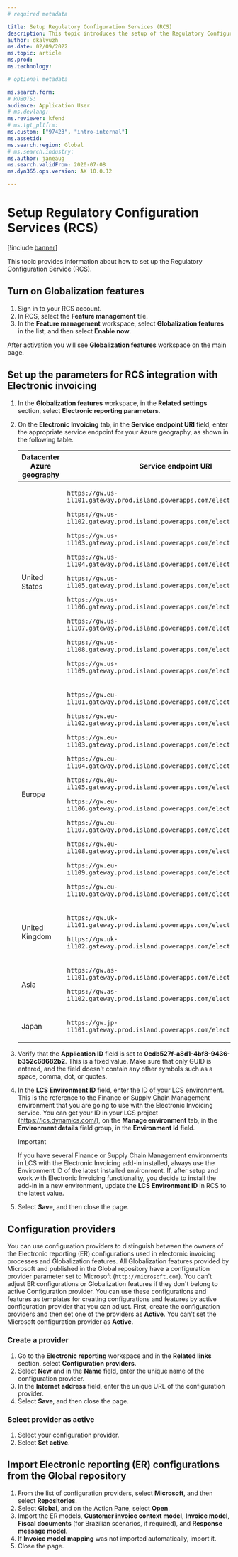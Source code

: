 ```yaml
---
# required metadata

title: Setup Regulatory Configuration Services (RCS)
description: This topic introduces the setup of the Regulatory Configuration Service (RCS).
author: dkalyuzh
ms.date: 02/09/2022
ms.topic: article
ms.prod: 
ms.technology: 

# optional metadata

ms.search.form: 
# ROBOTS: 
audience: Application User
# ms.devlang: 
ms.reviewer: kfend
# ms.tgt_pltfrm: 
ms.custom: ["97423", "intro-internal"]
ms.assetid: 
ms.search.region: Global
# ms.search.industry: 
ms.author: janeaug
ms.search.validFrom: 2020-07-08
ms.dyn365.ops.version: AX 10.0.12

---
```


# Setup Regulatory Configuration Services (RCS)

[!include [banner](../includes/banner.md)]

This topic provides information about how to set up the Regulatory Configuration Service (RCS).

## Turn on Globalization features
1. Sign in to your RCS account.
2. In RCS, select the **Feature management** tile.
3. In the **Feature management** workspace, select **Globalization features** in the list, and then select **Enable now**.

After activation you will see **Globalization features** workspace on the main page.

## Set up the parameters for RCS integration with Electronic invoicing
1. In the **Globalization features** workspace, in the **Related settings** section, select **Electronic reporting parameters**.
2. On the **Electronic Invoicing** tab, in the **Service endpoint URI** field, enter the appropriate service endpoint for your Azure geography, as shown in the following table.

    | Datacenter Azure geography | Service endpoint URI                                                                 |
    |----------------------------|--------------------------------------------------------------------------------------|
    | United States              |  <p>`https://gw.us-il101.gateway.prod.island.powerapps.com/electronicinvoicing/`</p><p>`https://gw.us-il102.gateway.prod.island.powerapps.com/electronicinvoicing/`</p><p>`https://gw.us-il103.gateway.prod.island.powerapps.com/electronicinvoicing/`</p><p>`https://gw.us-il104.gateway.prod.island.powerapps.com/electronicinvoicing/`</p><p>`https://gw.us-il105.gateway.prod.island.powerapps.com/electronicinvoicing/`</p><p>`https://gw.us-il106.gateway.prod.island.powerapps.com/electronicinvoicing/`</p><p>`https://gw.us-il107.gateway.prod.island.powerapps.com/electronicinvoicing/`</p><p>`https://gw.us-il108.gateway.prod.island.powerapps.com/electronicinvoicing/`</p><p>`https://gw.us-il109.gateway.prod.island.powerapps.com/electronicinvoicing/`</p> |
    | Europe                     | <p>`https://gw.eu-il101.gateway.prod.island.powerapps.com/electronicinvoicing/`</p><p>`https://gw.eu-il102.gateway.prod.island.powerapps.com/electronicinvoicing/`</p><p>`https://gw.eu-il103.gateway.prod.island.powerapps.com/electronicinvoicing/`</p><p>`https://gw.eu-il104.gateway.prod.island.powerapps.com/electronicinvoicing/`</p><p>`https://gw.eu-il105.gateway.prod.island.powerapps.com/electronicinvoicing/`</p><p>`https://gw.eu-il106.gateway.prod.island.powerapps.com/electronicinvoicing/`</p><p>`https://gw.eu-il107.gateway.prod.island.powerapps.com/electronicinvoicing/`</p><p>`https://gw.eu-il108.gateway.prod.island.powerapps.com/electronicinvoicing/`</p><p>`https://gw.eu-il109.gateway.prod.island.powerapps.com/electronicinvoicing/`</p><p>`https://gw.eu-il110.gateway.prod.island.powerapps.com/electronicinvoicing/`</p> |
    | United Kingdom             | <p>`https://gw.uk-il101.gateway.prod.island.powerapps.com/electronicinvoicing/`</p><p>`https://gw.uk-il102.gateway.prod.island.powerapps.com/electronicinvoicing/`</p> |
    | Asia                       | <p>`https://gw.as-il101.gateway.prod.island.powerapps.com/electronicinvoicing/`</p><p>`https://gw.as-il102.gateway.prod.island.powerapps.com/electronicinvoicing/`</p> |
    | Japan                      | <p>`https://gw.jp-il101.gateway.prod.island.powerapps.com/electronicinvoicing/`</p>|


3. Verify that the **Application ID** field is set to **0cdb527f-a8d1-4bf8-9436-b352c68682b2**. This is a fixed value. Make sure that only GUID is entered, and the field doesn't contain any other symbols such as a space, comma, dot, or quotes.
4. In the **LCS Environment ID** field, enter the ID of your LCS environment. This is the reference to the Finance or Supply Chain Management environment that you are going to use with the Electronic Invoicing service. You can get your ID in your LCS project (https://lcs.dynamics.com/), on the **Manage environment** tab, in the **Environment details** field group, in the **Environment Id** field. 

   > [!IMPORTANT]
   > If you have several Finance or Supply Chain Management environments in LCS with the Electronic Invoicing add-in installed, always use the Environment ID of the latest installed environment. If, after setup and work with Electronic Invoicing functionality, you decide to install the add-in in a new environment, update the **LCS Environment ID** in RCS to the latest value. 
    
5. Select **Save**, and then close the page.

## Configuration providers
You can use configuration providers to distinguish between the owners of the Electronic reporting (ER) configurations used in electornic invoicing processes and Globalization features.
All Globalization features provided by Microsoft and published in the Global repository have a configuration provider parameter set to Microsoft (`http://microsoft.com`). You can't adjust ER configurations or Globalization features if they don't belong to active Configuration provider. You can use these configurations and features as templates for creating configurations and features by active configuration provider that you can adjust.
First, create the configuration providers and then set one of the providers as **Active**. You can't set the Microsoft configuration provider as **Active**.

### Create a provider
1. Go to the **Electronic reporting** workspace and in the **Related links** section, select **Configuration providers**.
2. Select **New** and in the **Name** field, enter the unique name of the configuration provider.
5. In the **Internet address** field, enter the unique URL of the configuration provider.
6. Select **Save**, and then close the page.

### Select provider as active
1. Select your configuration provider.
2. Select **Set active**.

## Import Electronic reporting (ER) configurations from the Global repository
1. From the list of configuration providers, select **Microsoft**, and then select **Repositories**.
2. Select **Global**, and on the Action Pane, select **Open**.
3. Import the ER models, **Customer invoice context model**, **Invoice model**, **Fiscal documents** (for Brazilian scenarios, if required), and **Response message model**.
4. If **Invoice model mapping** was not imported automatically, import it.
5. Close the page. 
